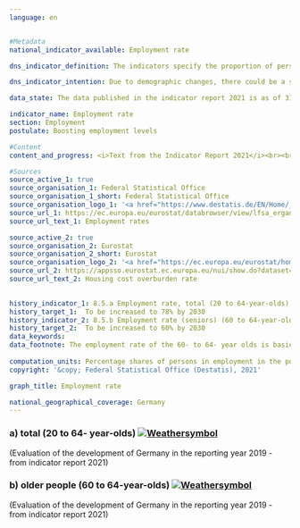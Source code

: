 ```yaml
---
language: en    


#Metadata    
national_indicator_available: Employment rate    

dns_indicator_definition: The indicators specify the proportion of persons in employment aged between 20 and 64 years (8.5.a) and aged between 60 and 64 years (8.5.b), measured in each case as a share of the total population of the same age group.    

dns_indicator_intention: Due to demographic changes, there could be a shortage of professionals in Germany in the long run. At the same time, the social security system is threatened by an increasing shortage of funds. The available labour force potential must therefore be more effectively utilised in the future. The employment rate, that is, the share of persons in employment in the working-age population (20 to 64 years of age) should be increased to 78&nbsp;% by 2030. In addition, the goal of the Federal Government is to achieve an employment rate of 60&nbsp;% among older people (60 to 64 years of age) by 2030.    

data_state: The data published in the indicator report 2021 is as of 31.12.2020. The data shown on the DNS-Online-Platform is updated regularly, so that more current data may be available online than published in the indicator report 2021.    

indicator_name: Employment rate    
section: Employment    
postulate: Boosting employment levels    

#Content    
content_and_progress: <i>Text from the Indicator Report 2021</i><br><br>The data source for the indicators is the EU labour force survey, which is integrated into the microcensus in Germany. The labour force survey is conducted by the Federal Statistical Office on an infra-annual basis. The European statistical office Eurostat summarises the data to form quarterly results and then consolidates them to create annual average values. It covers the population living in private households, but does not include people living in collective accommodation. The economically active population covered by the labour force survey consists of persons aged 15 and over who performed an activity for remuneration for at least one hour during the reference week or who worked as unpaid family workers. Also included are persons who temporarily did not work because they were absent, for example due to holidays or illness.<br><br><br><br>Since reference year 2005, annual averages have been used for the employment rates. In previous years, the calculations were based on a fixed reference week per year. From 2011 onwards, the questionnaire was revised in order to improve the mapping of employment, and the extrapolation factor was adjusted using the population estimate based on the 2011 Census. Starting with reference year 2016, the sampling frame was updated on the basis of the 2011 Census. Due to the methodological changes, comparing the results over time is only possible to a limited extent.<br><br><br><br>The total employment rate (20 to 64-year-olds) rose by 10.5 percentage points from 68.7&nbsp;% in 2000 to 79.2&nbsp;% in 2017. Thus, the target value of 78.0&nbsp;% for 2030 has already been achieved.<br><br><br><br>The employment rate among the older age groups (60 to 64-year-olds) rose by 38.8 percentage points from 19.6&nbsp;% in 2000 to 58.4&nbsp;% in 2017. The rate for men in this age group more than doubled by 36.5 percentage points to 63.7&nbsp;%. The rate for women even quadrupled in value by 41.2 percentage points to 53.3&nbsp;%. If the average annual trend continues, the goal of reaching 60&nbsp;% in 2030 will be achieved.<br><br><br><br>The total employment rates of women and men have developed in the same direction since 2000, but to different degrees. The rate for men aged 20 to 64 in the period under review rose by 6.6 percentage points to 83.1&nbsp;%, whereas in the case of women it rose by 14.5 percentage points to 75.2&nbsp;%, that is, much more strongly albeit from a lower level. In evaluating the increase in the employment rate of women, it must be taken into consideration that this was accompanied by a clear increase in part-time employment (+2.8 million), while the number of women in full-time employment increased by just 0.45 million.<br><br><br><br>If the employment rate is broken down into age groups, different trends can be identified. Among 20 to 24-year-olds, the rate fell by 0.2 percentage points to 64.6&nbsp;% between 2000 and 2017. The lower level compared to 25 to 59-year-olds is also related to the average duration of education at school and university, which postpones entry into working life. Among 25 to 59-year-olds, however, an increase of the employment rate to 83.6&nbsp;% in 2017 (+7.4 percentage points compared with 2000) can be observed.    

#Sources    
source_active_1: true
source_organisation_1: Federal Statistical Office
source_organisation_1_short: Federal Statistical Office
source_organisation_logo_1: '<a href="https://www.destatis.de/EN/Home/_node.html"><img src="https://g205sdgs.github.io/sdg-indicators/public/logosEn/destatis.png" alt=" Federal Statistical Office" title="Click here to visit the homepage of the organization" style="border: transparent"/></a>'
source_url_1: https://ec.europa.eu/eurostat/databrowser/view/lfsa_ergan/default/table?lang=en                        
source_url_text_1: Employment rates                        

source_active_2: true
source_organisation_2: Eurostat
source_organisation_2_short: Eurostat
source_organisation_logo_2: '<a href="https://ec.europa.eu/eurostat/home"><img src="https://g205sdgs.github.io/sdg-indicators/public/logosEn/eurostat.png" alt=" Eurostat" title="Click here to visit the homepage of the organization" style="border: transparent"/></a>'
source_url_2: https://appsso.eurostat.ec.europa.eu/nui/show.do?dataset=ilc_lvho07a&lang=en                        
source_url_text_2: Housing cost overburden rate                        
    

history_indicator_1: 8.5.a Employment rate, total (20 to 64-year-olds)                    
history_target_1:  To be increased to 78% by 2030
history_indicator_2: 8.5.b Employment rate (seniors) (60 to 64-year-olds)                    
history_target_2:  To be increased to 60% by 2030    
data_keywords:    
data_footnote: The employment rate of the 60- to 64- year olds is basically calculable, however no data are available jet.    
    
computation_units: Percentage shares of persons in employment in the population of the same age    
copyright: '&copy; Federal Statistical Office (Destatis), 2021'    

graph_title: Employment rate    

national_geographical_coverage: Germany    
---    
```

<div>
  <div class="my-header">
    <h3>a) total (20 to 64- year-olds)
      <a href="https://sustainabledevelopment-deutschland.github.io/en/status/"><img src="https://g205sdgs.github.io/sdg-indicators/public/Wettersymbole/Sonne.png" title="If the trend continues, the target value will be met or the difference between the target value and the current value will be less than 5&nbsp;%" alt="Weathersymbol" />
      </a>
    </h3>
  </div>
  <div class="my-header-note">
    <span> (Evaluation of the development of Germany in the reporting year 2019 - from indicator report 2021)</span>
  </div>
</div>
<div>
  <div class="my-header">
    <h3>b) older people (60 to 64-year-olds)
      <a href="https://sustainabledevelopment-deutschland.github.io/en/status/"><img src="https://g205sdgs.github.io/sdg-indicators/public/Wettersymbole/Sonne.png" title="If the trend continues, the target value will be met or the difference between the target value and the current value will be less than 5&nbsp;%" alt="Weathersymbol" />
      </a>
    </h3>
  </div>
  <div class="my-header-note">
    <span> (Evaluation of the development of Germany in the reporting year 2019 - from indicator report 2021)</span>
  </div>
</div>